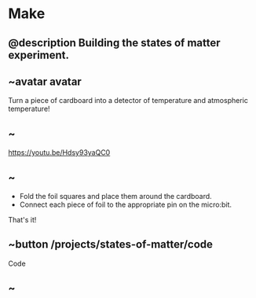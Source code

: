 # Make

## @description Building the states of matter experiment.

## ~avatar avatar

Turn a piece of cardboard into a detector of temperature and atmospheric temperature!

## ~

https://youtu.be/Hdsy93yaQC0

## ~

* Fold the foil squares and place them around the cardboard.
* Connect each piece of foil to the appropriate pin on the micro:bit.

That's it!

## ~button /projects/states-of-matter/code

Code

## ~
